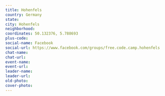 ```yaml
---
title: Hohenfels
country: Germany
state: 
city: Hohenfels
neighborhood: 
coordinates: 50.132376, 5.788693
plus-code:
social-name: Facebook
social-url: https://www.facebook.com/groups/free.code.camp.hohenfels
chat-name:
chat-url:
event-name:
event-url:
leader-name:
leader-url:
old-photo: 
cover-photo:
---
```

